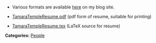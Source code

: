 <div id="wikitext">

<div class="vspace">

</div>

-   Various formats are available
    [here](http://www.tamaratemple.com/resume/) on my blog site.
    <div class="vspace">

    </div>

-   [TamaraTempleResume.pdf](http://wiki.tamouse.org?n=uploads.Main.MyResume.TamaraTempleResume.pdf)
    (pdf form of resume, suitable for printing)
-   [TamaraTempleResume.tex](http://wiki.tamouse.org?n=uploads.Main.MyResume.TamaraTempleResume.tex)
    (LaTeX source for resume)

<span class="frame lfloat"> **Categories:**
[People](http://wiki.tamouse.org?n=Category.People)</span>

</div>

